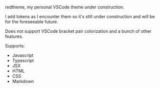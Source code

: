 redtheme, my personal VSCode theme under construction.

I add tokens as I encounter them so it's still under construction and will be for the foreseeable future.

Does not support VSCode bracket pair colorization and
a bunch of other features.

Supports:

- Javascript
- Typescript
- JSX
- HTML
- CSS
- Markdown

